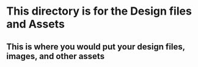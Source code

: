 # This directory is for the Design files and Assets 
##   This is where you would put your design files, images, and other assets